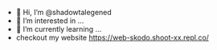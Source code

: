 - 👋 Hi, I’m @shadowtalegened
- 👀 I’m interested in ...
- 🌱 I’m currently learning ...
- checkout my website https://web-skodo.shoot-xx.repl.co/


<!---
shadowtalegened/shadowtalegened is a ✨ special ✨ repository because its `README.md` (this file) appears on your GitHub profile.
You can click the Preview link to take a look at your changes.
--->

